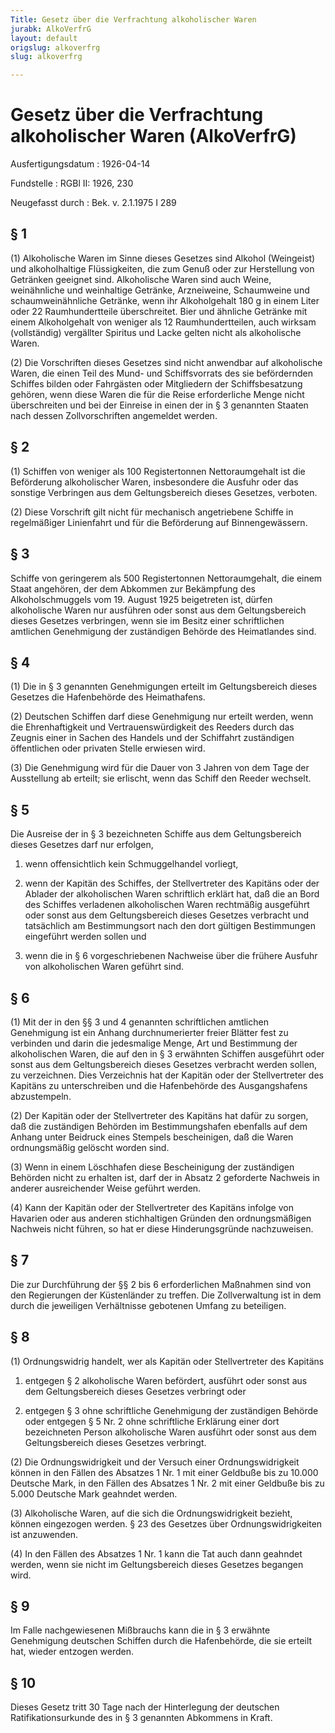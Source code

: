 ```yaml
---
Title: Gesetz über die Verfrachtung alkoholischer Waren
jurabk: AlkoVerfrG
layout: default
origslug: alkoverfrg
slug: alkoverfrg

---
```


# Gesetz über die Verfrachtung alkoholischer Waren (AlkoVerfrG)

Ausfertigungsdatum
:   1926-04-14

Fundstelle
:   RGBl II: 1926, 230

Neugefasst durch
:   Bek. v. 2.1.1975 I 289


## § 1

(1) Alkoholische Waren im Sinne dieses Gesetzes sind Alkohol (Weingeist) und alkoholhaltige Flüssigkeiten, die zum Genuß oder zur Herstellung von Getränken geeignet sind. Alkoholische Waren sind auch Weine, weinähnliche und weinhaltige Getränke, Arzneiweine, Schaumweine und schaumweinähnliche Getränke, wenn ihr Alkoholgehalt 180 g in einem Liter oder 22 Raumhundertteile überschreitet. Bier und ähnliche Getränke mit einem Alkoholgehalt von weniger als 12 Raumhundertteilen, auch wirksam (vollständig) vergällter Spiritus und Lacke gelten nicht als alkoholische Waren.

(2) Die Vorschriften dieses Gesetzes sind nicht anwendbar auf alkoholische Waren, die einen Teil des Mund- und Schiffsvorrats des sie befördernden Schiffes bilden oder Fahrgästen oder Mitgliedern der Schiffsbesatzung gehören, wenn diese Waren die für die Reise erforderliche Menge nicht überschreiten und bei der Einreise in einen der in § 3 genannten Staaten nach dessen Zollvorschriften angemeldet werden.


## § 2

(1) Schiffen von weniger als 100 Registertonnen Nettoraumgehalt ist die Beförderung alkoholischer Waren, insbesondere die Ausfuhr oder das sonstige Verbringen aus dem Geltungsbereich dieses Gesetzes, verboten.

(2) Diese Vorschrift gilt nicht für mechanisch angetriebene Schiffe in regelmäßiger Linienfahrt und für die Beförderung auf Binnengewässern.


## § 3

Schiffe von geringerem als 500 Registertonnen Nettoraumgehalt, die einem Staat angehören, der dem Abkommen zur Bekämpfung des Alkoholschmuggels vom 19. August 1925 beigetreten ist, dürfen alkoholische Waren nur ausführen oder sonst aus dem Geltungsbereich dieses Gesetzes verbringen, wenn sie im Besitz einer schriftlichen amtlichen Genehmigung der zuständigen Behörde des Heimatlandes sind.


## § 4

(1) Die in § 3 genannten Genehmigungen erteilt im Geltungsbereich dieses Gesetzes die Hafenbehörde des Heimathafens.

(2) Deutschen Schiffen darf diese Genehmigung nur erteilt werden, wenn die Ehrenhaftigkeit und Vertrauenswürdigkeit des Reeders durch das Zeugnis einer in Sachen des Handels und der Schiffahrt zuständigen öffentlichen oder privaten Stelle erwiesen wird.

(3) Die Genehmigung wird für die Dauer von 3 Jahren von dem Tage der Ausstellung ab erteilt; sie erlischt, wenn das Schiff den Reeder wechselt.


## § 5

Die Ausreise der in § 3 bezeichneten Schiffe aus dem Geltungsbereich dieses Gesetzes darf nur erfolgen,

1.  wenn offensichtlich kein Schmuggelhandel vorliegt,


2.  wenn der Kapitän des Schiffes, der Stellvertreter des Kapitäns oder der Ablader der alkoholischen Waren schriftlich erklärt hat, daß die an Bord des Schiffes verladenen alkoholischen Waren rechtmäßig ausgeführt oder sonst aus dem Geltungsbereich dieses Gesetzes verbracht und tatsächlich am Bestimmungsort nach den dort gültigen Bestimmungen eingeführt werden sollen und


3.  wenn die in § 6 vorgeschriebenen Nachweise über die frühere Ausfuhr von alkoholischen Waren geführt sind.





## § 6

(1) Mit der in den §§ 3 und 4 genannten schriftlichen amtlichen Genehmigung ist ein Anhang durchnumerierter freier Blätter fest zu verbinden und darin die jedesmalige Menge, Art und Bestimmung der alkoholischen Waren, die auf den in § 3 erwähnten Schiffen ausgeführt oder sonst aus dem Geltungsbereich dieses Gesetzes verbracht werden sollen, zu verzeichnen. Dies Verzeichnis hat der Kapitän oder der Stellvertreter des Kapitäns zu unterschreiben und die Hafenbehörde des Ausgangshafens abzustempeln.

(2) Der Kapitän oder der Stellvertreter des Kapitäns hat dafür zu sorgen, daß die zuständigen Behörden im Bestimmungshafen ebenfalls auf dem Anhang unter Beidruck eines Stempels bescheinigen, daß die Waren ordnungsmäßig gelöscht worden sind.

(3) Wenn in einem Löschhafen diese Bescheinigung der zuständigen Behörden nicht zu erhalten ist, darf der in Absatz 2 geforderte Nachweis in anderer ausreichender Weise geführt werden.

(4) Kann der Kapitän oder der Stellvertreter des Kapitäns infolge von Havarien oder aus anderen stichhaltigen Gründen den ordnungsmäßigen Nachweis nicht führen, so hat er diese Hinderungsgründe nachzuweisen.


## § 7

Die zur Durchführung der §§ 2 bis 6 erforderlichen Maßnahmen sind von den Regierungen der Küstenländer zu treffen. Die Zollverwaltung ist in dem durch die jeweiligen Verhältnisse gebotenen Umfang zu beteiligen.


## § 8

(1) Ordnungswidrig handelt, wer als Kapitän oder Stellvertreter des Kapitäns

1.  entgegen § 2 alkoholische Waren befördert, ausführt oder sonst aus dem Geltungsbereich dieses Gesetzes verbringt oder


2.  entgegen § 3 ohne schriftliche Genehmigung der zuständigen Behörde oder entgegen § 5 Nr. 2 ohne schriftliche Erklärung einer dort bezeichneten Person alkoholische Waren ausführt oder sonst aus dem Geltungsbereich dieses Gesetzes verbringt.




(2) Die Ordnungswidrigkeit und der Versuch einer Ordnungswidrigkeit können in den Fällen des Absatzes 1 Nr. 1 mit einer Geldbuße bis zu 10.000 Deutsche Mark, in den Fällen des Absatzes 1 Nr. 2 mit einer Geldbuße bis zu 5.000 Deutsche Mark geahndet werden.

(3) Alkoholische Waren, auf die sich die Ordnungswidrigkeit bezieht, können eingezogen werden. § 23 des Gesetzes über Ordnungswidrigkeiten ist anzuwenden.

(4) In den Fällen des Absatzes 1 Nr. 1 kann die Tat auch dann geahndet werden, wenn sie nicht im Geltungsbereich dieses Gesetzes begangen wird.


## § 9

Im Falle nachgewiesenen Mißbrauchs kann die in § 3 erwähnte Genehmigung deutschen Schiffen durch die Hafenbehörde, die sie erteilt hat, wieder entzogen werden.


## § 10

Dieses Gesetz tritt 30 Tage nach der Hinterlegung der deutschen Ratifikationsurkunde des in § 3 genannten Abkommens in Kraft.

